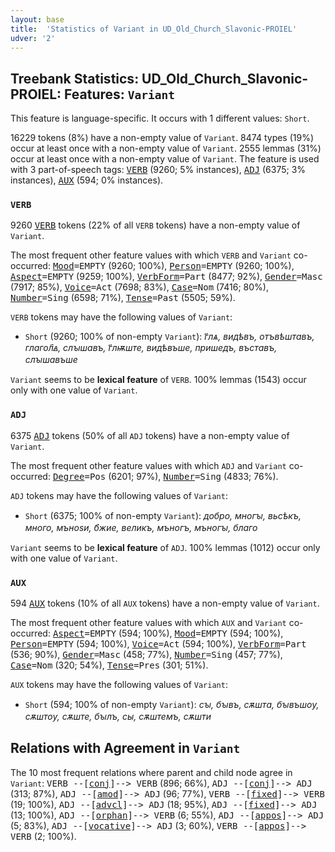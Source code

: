 ```yaml
---
layout: base
title:  'Statistics of Variant in UD_Old_Church_Slavonic-PROIEL'
udver: '2'
---
```


## Treebank Statistics: UD_Old_Church_Slavonic-PROIEL: Features: `Variant`

This feature is language-specific.
It occurs with 1 different values: `Short`.

16229 tokens (8%) have a non-empty value of `Variant`.
8474 types (19%) occur at least once with a non-empty value of `Variant`.
2555 lemmas (31%) occur at least once with a non-empty value of `Variant`.
The feature is used with 3 part-of-speech tags: <tt><a href="cu_proiel-pos-VERB.html">VERB</a></tt> (9260; 5% instances), <tt><a href="cu_proiel-pos-ADJ.html">ADJ</a></tt> (6375; 3% instances), <tt><a href="cu_proiel-pos-AUX.html">AUX</a></tt> (594; 0% instances).

### `VERB`

9260 <tt><a href="cu_proiel-pos-VERB.html">VERB</a></tt> tokens (22% of all `VERB` tokens) have a non-empty value of `Variant`.

The most frequent other feature values with which `VERB` and `Variant` co-occurred: <tt><a href="cu_proiel-feat-Mood.html">Mood</a></tt><tt>=EMPTY</tt> (9260; 100%), <tt><a href="cu_proiel-feat-Person.html">Person</a></tt><tt>=EMPTY</tt> (9260; 100%), <tt><a href="cu_proiel-feat-Aspect.html">Aspect</a></tt><tt>=EMPTY</tt> (9259; 100%), <tt><a href="cu_proiel-feat-VerbForm.html">VerbForm</a></tt><tt>=Part</tt> (8477; 92%), <tt><a href="cu_proiel-feat-Gender.html">Gender</a></tt><tt>=Masc</tt> (7917; 85%), <tt><a href="cu_proiel-feat-Voice.html">Voice</a></tt><tt>=Act</tt> (7698; 83%), <tt><a href="cu_proiel-feat-Case.html">Case</a></tt><tt>=Nom</tt> (7416; 80%), <tt><a href="cu_proiel-feat-Number.html">Number</a></tt><tt>=Sing</tt> (6598; 71%), <tt><a href="cu_proiel-feat-Tense.html">Tense</a></tt><tt>=Past</tt> (5505; 59%).

`VERB` tokens may have the following values of `Variant`:

* `Short` (9260; 100% of non-empty `Variant`): <em>г҃лѧ, видѣвъ, отъвѣштавъ, глагол҄ꙙ, слꙑшавъ, г҃лѭште, видѣвъше, пришедъ, въставъ, слꙑшавъше</em>

`Variant` seems to be **lexical feature** of `VERB`. 100% lemmas (1543) occur only with one value of `Variant`.

### `ADJ`

6375 <tt><a href="cu_proiel-pos-ADJ.html">ADJ</a></tt> tokens (50% of all `ADJ` tokens) have a non-empty value of `Variant`.

The most frequent other feature values with which `ADJ` and `Variant` co-occurred: <tt><a href="cu_proiel-feat-Degree.html">Degree</a></tt><tt>=Pos</tt> (6201; 97%), <tt><a href="cu_proiel-feat-Number.html">Number</a></tt><tt>=Sing</tt> (4833; 76%).

`ADJ` tokens may have the following values of `Variant`:

* `Short` (6375; 100% of non-empty `Variant`): <em>добро, многꙑ, вьсѣкъ, много, мъноѕи, б҃жие, великъ, мъногъ, мъногꙑ, благо</em>

`Variant` seems to be **lexical feature** of `ADJ`. 100% lemmas (1012) occur only with one value of `Variant`.

### `AUX`

594 <tt><a href="cu_proiel-pos-AUX.html">AUX</a></tt> tokens (10% of all `AUX` tokens) have a non-empty value of `Variant`.

The most frequent other feature values with which `AUX` and `Variant` co-occurred: <tt><a href="cu_proiel-feat-Aspect.html">Aspect</a></tt><tt>=EMPTY</tt> (594; 100%), <tt><a href="cu_proiel-feat-Mood.html">Mood</a></tt><tt>=EMPTY</tt> (594; 100%), <tt><a href="cu_proiel-feat-Person.html">Person</a></tt><tt>=EMPTY</tt> (594; 100%), <tt><a href="cu_proiel-feat-Voice.html">Voice</a></tt><tt>=Act</tt> (594; 100%), <tt><a href="cu_proiel-feat-VerbForm.html">VerbForm</a></tt><tt>=Part</tt> (536; 90%), <tt><a href="cu_proiel-feat-Gender.html">Gender</a></tt><tt>=Masc</tt> (458; 77%), <tt><a href="cu_proiel-feat-Number.html">Number</a></tt><tt>=Sing</tt> (457; 77%), <tt><a href="cu_proiel-feat-Case.html">Case</a></tt><tt>=Nom</tt> (320; 54%), <tt><a href="cu_proiel-feat-Tense.html">Tense</a></tt><tt>=Pres</tt> (301; 51%).

`AUX` tokens may have the following values of `Variant`:

* `Short` (594; 100% of non-empty `Variant`): <em>сꙑ, бꙑвъ, сѫшта, бꙑвъшоу, сѫштоу, сѫште, бꙑлъ, сы, сѫштемъ, сѫшти</em>

## Relations with Agreement in `Variant`

The 10 most frequent relations where parent and child node agree in `Variant`:
<tt>VERB --[<tt><a href="cu_proiel-dep-conj.html">conj</a></tt>]--> VERB</tt> (896; 66%),
<tt>ADJ --[<tt><a href="cu_proiel-dep-conj.html">conj</a></tt>]--> ADJ</tt> (313; 87%),
<tt>ADJ --[<tt><a href="cu_proiel-dep-amod.html">amod</a></tt>]--> ADJ</tt> (96; 77%),
<tt>VERB --[<tt><a href="cu_proiel-dep-fixed.html">fixed</a></tt>]--> VERB</tt> (19; 100%),
<tt>ADJ --[<tt><a href="cu_proiel-dep-advcl.html">advcl</a></tt>]--> ADJ</tt> (18; 95%),
<tt>ADJ --[<tt><a href="cu_proiel-dep-fixed.html">fixed</a></tt>]--> ADJ</tt> (13; 100%),
<tt>ADJ --[<tt><a href="cu_proiel-dep-orphan.html">orphan</a></tt>]--> VERB</tt> (6; 55%),
<tt>ADJ --[<tt><a href="cu_proiel-dep-appos.html">appos</a></tt>]--> ADJ</tt> (5; 83%),
<tt>ADJ --[<tt><a href="cu_proiel-dep-vocative.html">vocative</a></tt>]--> ADJ</tt> (3; 60%),
<tt>VERB --[<tt><a href="cu_proiel-dep-appos.html">appos</a></tt>]--> VERB</tt> (2; 100%).

